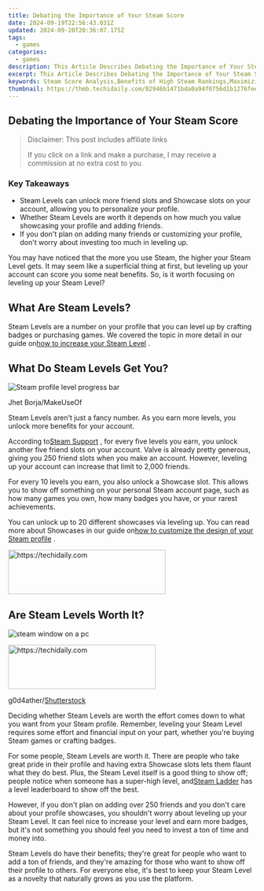 ```yaml
---
title: Debating the Importance of Your Steam Score
date: 2024-09-19T22:56:43.031Z
updated: 2024-09-20T20:36:07.175Z
tags:
  - games
categories:
  - games
description: This Article Describes Debating the Importance of Your Steam Score
excerpt: This Article Describes Debating the Importance of Your Steam Score
keywords: Steam Score Analysis,Benefits of High Steam Rankings,Maximizing Your Gaming Potential on Steam,Impact of Steam Score on Online Gaming,Steam Ranking Strategies for Gamers,Comparative Study of Steam Scores,Steam Score Importance for Competitive Play
thumbnail: https://thmb.techidaily.com/82946b1471bda0a94f0756d1b1276fee19eddaa4566634791522addb362bdc3b.jpg
---
```


## Debating the Importance of Your Steam Score

>  Disclaimer: This post includes affiliate links
>
>  If you click on a link and make a purchase, I may receive a commission at no extra cost to you.
>

### Key Takeaways

* Steam Levels can unlock more friend slots and Showcase slots on your account, allowing you to personalize your profile.
* Whether Steam Levels are worth it depends on how much you value showcasing your profile and adding friends.
* If you don't plan on adding many friends or customizing your profile, don't worry about investing too much in leveling up.

 You may have noticed that the more you use Steam, the higher your Steam Level gets. It may seem like a superficial thing at first, but leveling up your account can score you some neat benefits. So, is it worth focusing on leveling up your Steam Level?

## What Are Steam Levels?

 Steam Levels are a number on your profile that you can level up by crafting badges or purchasing games. We covered the topic in more detail in our guide on[how to increase your Steam Level](https://www.makeuseof.com/how-to-increase-steam-profile-level/) .

## What Do Steam Levels Get You?

![Steam profile level progress bar](https://static1.makeuseofimages.com/wordpress/wp-content/uploads/wm/2023/06/steam-profile-level-progress-bar-1.JPG)

Jhet Borja/MakeUseOf

 Steam Levels aren't just a fancy number. As you earn more levels, you unlock more benefits for your account.

 According to[Steam Support](https://help.steampowered.com/en/faqs/view/1F74-BE45-3AAC-1B47) , for every five levels you earn, you unlock another five friend slots on your account. Valve is already pretty generous, giving you 250 friend slots when you make an account. However, leveling up your account can increase that limit to 2,000 friends.

 For every 10 levels you earn, you also unlock a Showcase slot. This allows you to show off something on your personal Steam account page, such as how many games you own, how many badges you have, or your rarest achievements.

 You can unlock up to 20 different showcases via leveling up. You can read more about Showcases in our guide on[how to customize the design of your Steam profile](https://www.makeuseof.com/how-to-customize-design-steam-profile/) .

<!-- affiliate ads begin -->
<a href="https://aligracehair.sjv.io/c/5597632/2135357/19272" target="_top" id="2135357">
  <img src="//a.impactradius-go.com/display-ad/19272-2135357" border="0" alt="https://techidaily.com" width="320" height="90"/>
</a>
<img height="0" width="0" src="https://aligracehair.sjv.io/i/5597632/2135357/19272" style="position:absolute;visibility:hidden;" border="0" />
<!-- affiliate ads end -->

## Are Steam Levels Worth It?

![steam window on a pc](https://static1.makeuseofimages.com/wordpress/wp-content/uploads/2024/01/shutterstock_357785195.jpg)

<!-- affiliate ads begin -->
<a href="https://aligracehair.sjv.io/c/5597632/1896527/19272" target="_top" id="1896527">
  <img src="//a.impactradius-go.com/display-ad/19272-1896527" border="0" alt="https://techidaily.com" width="300" height="90"/>
</a>
<img height="0" width="0" src="https://aligracehair.sjv.io/i/5597632/1896527/19272" style="position:absolute;visibility:hidden;" border="0" />
<!-- affiliate ads end -->

 g0d4ather/[Shutterstock](https://www.shutterstock.com/image-photo/saransk-russia-january-03-2016-steam-357785195)

 Deciding whether Steam Levels are worth the effort comes down to what you want from your Steam profile. Remember, leveling your Steam Level requires some effort and financial input on your part, whether you're buying Steam games or crafting badges.

 For some people, Steam Levels are worth it. There are people who take great pride in their profile and having extra Showcase slots lets them flaunt what they do best. Plus, the Steam Level itself is a good thing to show off; people notice when someone has a super-high level, and[Steam Ladder](https://steamladder.com/) has a level leaderboard to show off the best.

 However, if you don't plan on adding over 250 friends and you don't care about your profile showcases, you shouldn't worry about leveling up your Steam Level. It can feel nice to increase your level and earn more badges, but it's not something you should feel you need to invest a ton of time and money into.

 Steam Levels do have their benefits; they're great for people who want to add a ton of friends, and they're amazing for those who want to show off their profile to others. For everyone else, it's best to keep your Steam Level as a novelty that naturally grows as you use the platform.

<ins class="adsbygoogle"
     style="display:block"
     data-ad-format="autorelaxed"
     data-ad-client="ca-pub-7571918770474297"
     data-ad-slot="1223367746"></ins>

<ins class="adsbygoogle"
     style="display:block"
     data-ad-client="ca-pub-7571918770474297"
     data-ad-slot="8358498916"
     data-ad-format="auto"
     data-full-width-responsive="true"></ins>



